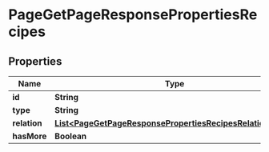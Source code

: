 

# PageGetPageResponsePropertiesRecipes


## Properties

| Name | Type | Description | Notes |
|------------ | ------------- | ------------- | -------------|
|**id** | **String** |  |  [optional] |
|**type** | **String** |  |  [optional] |
|**relation** | [**List&lt;PageGetPageResponsePropertiesRecipesRelationInner&gt;**](PageGetPageResponsePropertiesRecipesRelationInner.md) |  |  [optional] |
|**hasMore** | **Boolean** |  |  [optional] |



